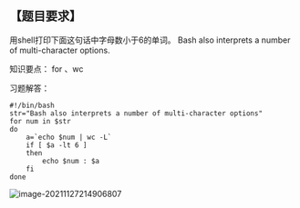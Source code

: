 ## 【题目要求】

用shell打印下面这句话中字母数小于6的单词。
Bash also interprets a number of multi-character options.

知识要点： for 、wc

习题解答：

```
#!/bin/bash 
str="Bash also interprets a number of multi-character options"
for num in $str
do
	a=`echo $num | wc -L`
	if [ $a -lt 6 ]
	then 
	    echo $num : $a
	fi
done

```

![image-20211127214906807](/root/MY/NOTE/images/image-20211127214906807.png)





